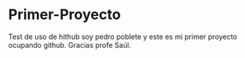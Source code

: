 # Primer-Proyecto
Test de uso de hithub
soy pedro poblete y este es mi primer proyecto ocupando github.
Gracias profe Saúl.
